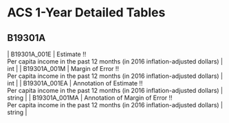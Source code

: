 # ACS 1-Year Detailed Tables

## B19301A

| B19301A_001E | Estimate !!<br>Per capita income in the past 12 months (in 2016 inflation-adjusted dollars) | int |
| B19301A_001M | Margin of Error !!<br>Per capita income in the past 12 months (in 2016 inflation-adjusted dollars) | int |
| B19301A_001EA | Annotation of Estimate !!<br>Per capita income in the past 12 months (in 2016 inflation-adjusted dollars) | string |
| B19301A_001MA | Annotation of Margin of Error !!<br>Per capita income in the past 12 months (in 2016 inflation-adjusted dollars) | string |

